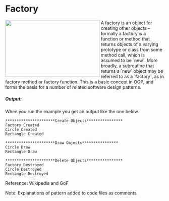 # Factory

<img align="left" width="300" height="180" src="https://raw.githubusercontent.com/hamuryen/DesignPatterns/master/src/factory/uml.jpg">
A factory is an object for creating other objects – formally a factory is a function or method that returns objects of a varying prototype or class from some method call, which is assumed to be `new`. More broadly, a subroutine that returns a `new` object may be referred to as a `factory`, as in factory method or factory function. This is a basic concept in OOP, and forms the basis for a number of related software design patterns.

##### Output:
When you run the example you get an output like the one below.

```
**********************Create Objects****************
Factory Created
Circle Created
Rectangle Created

**********************Draw Objects****************
Circle Draw
Rectangle Draw

**********************Delete Objects****************
Factory Destroyed
Circle Destroyed
Rectangle Destroyed
```

Reference: Wikipedia and GoF

Note: Explanations of pattern added to code files as comments.